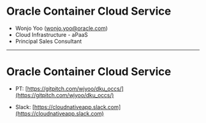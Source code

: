 Oracle Container Cloud Service
===

* Wonjo Yoo (wonjo.yoo@oracle.com)
* Cloud Infrastructure - aPaaS
* Principal Sales Consultant

---
# Oracle Container Cloud Service
<!-- .slide: class="center" -->
* PT: [https://gitpitch.com/wjyoo/dku_occs/](https://gitpitch.com/wjyoo/dku_occs/)

* Slack: [https://cloudnativeapp.slack.com](https://cloudnativeapp.slack.com)
